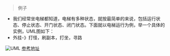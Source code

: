﻿> 例子

* 我们经常坐电梯都知道，电梯有多种状态，就按最简单的来说，包括运行状态、停止状态、开门状态、闭门状态。下面就以电梯运行为例，举一个具体的实例，UML图如下：
* 外挂-》打怪，刷副本，打坐，寻路

![UML](https://img2018.cnblogs.com/blog/1018770/201905/1018770-20190526174737726-2091749380.png)
[参考地址](https://www.cnblogs.com/adamjwh/p/10926952.html)